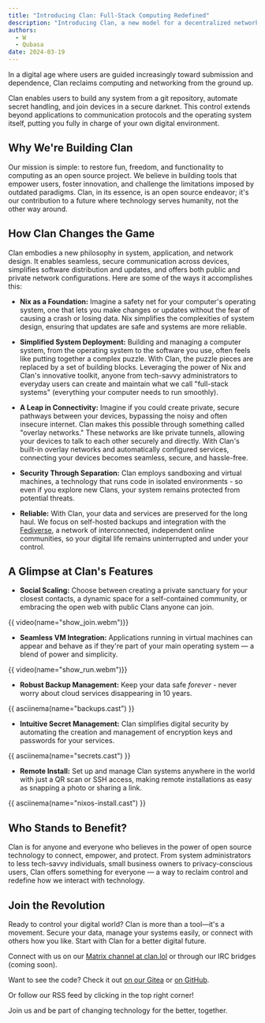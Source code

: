 ```yaml
---
title: "Introducing Clan: Full-Stack Computing Redefined"
description: "Introducing Clan, a new model for a decentralized network, designed to provide families, smaller groups, and small businesses a platform that’s private, secure, and user-friendly."
authors:
  - W
  - Qubasa
date: 2024-03-19
---
```



In a digital age where users are guided increasingly toward submission and dependence, Clan reclaims computing and networking from the ground up.

Clan enables users to build any system from a git repository, automate secret handling, and join devices in a secure darknet. This control extends beyond applications to communication protocols and the operating system itself, putting you fully in charge of your own digital environment.

## Why We're Building Clan

Our mission is simple: to restore fun, freedom, and functionality to computing as an open source project. We believe in building tools that empower users, foster innovation, and challenge the limitations imposed by outdated paradigms. Clan, in its essence, is an open source endeavor; it's our contribution to a future where technology serves humanity, not the other way around.

## How Clan Changes the Game
Clan embodies a new philosophy in system, application, and network design. It enables seamless, secure communication across devices, simplifies software distribution and updates, and offers both public and private network configurations. Here are some of the ways it accomplishes this:

- **Nix as a Foundation:** Imagine a safety net for your computer's operating system, one that lets you make changes or updates without the fear of causing a crash or losing data. Nix simplifies the complexities of system design, ensuring that updates are safe and systems are more reliable.

- **Simplified System Deployment:** Building and managing a computer system, from the operating system to the software you use, often feels like putting together a complex puzzle. With Clan, the puzzle pieces are replaced by a set of building blocks. Leveraging the power of Nix and Clan's innovative toolkit, anyone from tech-savvy administrators to everyday users can create and maintain what we call "full-stack systems" (everything your computer needs to run smoothly).

- **A Leap in Connectivity:** Imagine if you could create private, secure pathways between your devices, bypassing the noisy and often insecure internet. Clan makes this possible through something called "overlay networks." These networks are like private tunnels, allowing your devices to talk to each other securely and directly. With Clan's built-in overlay networks and automatically configured services, connecting your devices becomes seamless, secure, and hassle-free.

- **Security Through Separation:** Clan employs sandboxing and virtual machines, a technology that runs code in isolated environments - so even if you explore new Clans, your system remains protected from potential threats.

- **Reliable:** With Clan, your data and services are preserved for the long haul. We focus on self-hosted backups and integration with the [Fediverse](https://de.wikipedia.org/wiki/Fediverse), a network of interconnected, independent online communities, so your digital life remains uninterrupted and under your control.


## A Glimpse at Clan's Features

- **Social Scaling:** Choose between creating a private sanctuary for your closest contacts, a dynamic space for a self-contained community, or embracing the open web with public Clans anyone can join.

{{ video(name="show_join.webm")}}

- **Seamless VM Integration:** Applications running in virtual machines can appear and behave as if they're part of your main operating system — a blend of power and simplicity.

{{ video(name="show_run.webm")}}

- **Robust Backup Management:** Keep your data safe _forever_ - never worry about cloud services disappearing in 10 years.

{{ asciinema(name="backups.cast") }}

- **Intuitive Secret Management:** Clan simplifies digital security by automating the creation and management of encryption keys and passwords for your services.

{{ asciinema(name="secrets.cast") }}

- **Remote Install:** Set up and manage Clan systems anywhere in the world with just a QR scan or SSH access, making remote installations as easy as snapping a photo or sharing a link.

{{ asciinema(name="nixos-install.cast") }}


## Who Stands to Benefit?

Clan is for anyone and everyone who believes in the power of open source technology to connect, empower, and protect. From system administrators to less tech-savvy individuals, small business owners to privacy-conscious users, Clan offers something for everyone — a way to reclaim control and redefine how we interact with technology.

## Join the Revolution

Ready to control your digital world? Clan is more than a tool—it's a movement. Secure your data, manage your systems easily, or connect with others how you like. Start with Clan for a better digital future.

Connect with us on our [Matrix channel at clan.lol](https://matrix.to/#/#clan:lassul.us) or through our IRC bridges (coming soon).

Want to see the code? Check it out [on our Gitea](https://git.clan.lol/clan/clan-core) or [on GitHub](https://github.com/clan-lol/clan-core).

Or follow our RSS feed by clicking in the top right corner!

Join us and be part of changing technology for the better, together.


